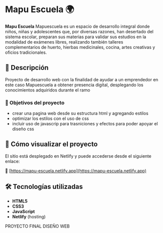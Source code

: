 # Mapu Escuela 🌍

**Mapu Escuela** Mapuescuela es un espacio de desarrollo integral donde niños, niñas y adolescentes que, por diversas razones, han desertado del sistema escolar, preparan sus materias para validar sus estudios en la modalidad de exámenes libres, realizando también talleres complementarios de huerto, hierbas medicinales, cocina, artes creativas y oficios tradicionales. 

## 🔎 Descripción
Proyecto de desarrollo web con la finalidad de ayudar a un emprendedor en este caso Mapuescuela a obtener presencia digital, desplegando los conocimientos adquiridos durante el ramo

### 🎯 Objetivos del proyecto
- crear una pagina web desde su estructura html y agregando estilos
- optimizar los estilos con el uso de css
- incluir uso de javascrip para trasniciones y efectos para poder apoyar el diseño css

## 🚀 Cómo visualizar el proyecto

El sitio está desplegado en Netlify y puede accederse desde el siguiente enlace:

🔗 [https://mapu-escuela.netlify.app](https://mapu-escuela.netlify.app)

## 🛠️ Tecnologías utilizadas

- **HTML5**
- **CSS3**
- **JavaScript**
- **Netlify** (hosting)

PROYECTO FINAL DISEÑO WEB

